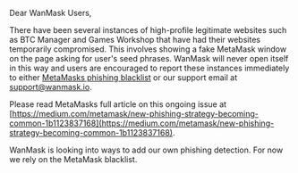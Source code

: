 Dear WanMask Users,

There have been several instances of high-profile legitimate websites such as BTC Manager and Games Workshop that have had their websites temporarily compromised. This involves showing a fake MetaMask window on the page asking for user's seed phrases. WanMask will never open itself in this way and users are encouraged to report these instances immediately to either [MetaMasks phishing blacklist](https://github.com/MetaMask/eth-phishing-detect/issues) or our support email at [support@wanmask.io](mailto:support@wanmask.io).

Please read MetaMasks full article on this ongoing issue at [https://medium.com/metamask/new-phishing-strategy-becoming-common-1b1123837168](https://medium.com/metamask/new-phishing-strategy-becoming-common-1b1123837168). 

WanMask is looking into ways to add our own phishing detection. For now we rely on the MetaMask blacklist.
